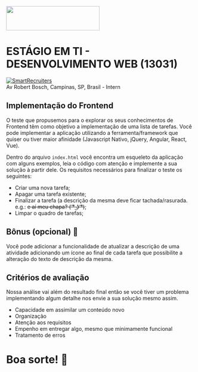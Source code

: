 <img src="https://github.com/bosch-mining/web-development-internship/blob/master/logo.png?raw=true" width="250" height="65">

# ESTÁGIO EM TI - DESENVOLVIMENTO WEB (13031)
[![SmartRecruiters](https://img.shields.io/badge/Powered%20By-SmartRecruiters-brightgreen.svg)](https://smrtr.io/4mbxR)  
Av Robert Bosch, Campinas, SP, Brasil - Intern

## Implementação do Frontend
O teste que propusemos para o explorar os seus conhecimentos de Frontend têm como objetivo a implementação de uma lista de tarefas.
Você pode implementar a aplicação utilizando a ferramenta/framework que quiser ou tiver maior afinidade (Javascript Nativo, jQuery, Angular, React, Vue).  

Dentro do arquivo `index.html` você encontra um esqueleto da aplicação com alguns exemplos, leia o código com atenção e implemente a sua solução à partir dele.
Os requisitos necessários para finalizar o teste os seguintes:
- Criar uma nova tarefa;
- Apagar uma tarefa existente;
- Finalizar a tarefa (a descrição da mesma deve ficar tachada/rasurada. e.g.: ~~e aí meu chapa? ( ͡° ͜ʖ ͡°)~~;
- Limpar o quadro de tarefas;

## Bônus (opcional) :star2:
Você pode adicionar a funcionalidade de atualizar a descrição de uma atividade adicionando um ícone ao final de cada tarefa que possibilite a alteração do texto de descrição da mesma.


## Critérios de avaliação
Nossa análise vai além do resultado final então se você tiver um problema implementando algum detalhe nos envie a sua solução mesmo assim.
- Capacidade em assimilar um conteúdo novo
- Organização
- Atenção aos requisitos
- Empenho em entregar algo, mesmo que minimamente funcional
- Tratamento de erros

# Boa sorte! :punch:
